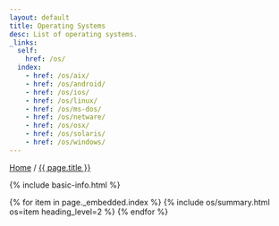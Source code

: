 ```yaml
---
layout: default
title: Operating Systems
desc: List of operating systems.
_links:
  self:
    href: /os/
  index:
    - href: /os/aix/
    - href: /os/android/
    - href: /os/ios/
    - href: /os/linux/
    - href: /os/ms-dos/
    - href: /os/netware/
    - href: /os/osx/
    - href: /os/solaris/
    - href: /os/windows/
---
```


<nav>
  <a href="{{ site.url }}">Home</a> /
  <a href="{{ page.url }}">{{ page.title }}</a>
</nav>

{% include basic-info.html %}

{% for item in page._embedded.index %}
{% include os/summary.html os=item heading_level=2 %}
{% endfor %}
